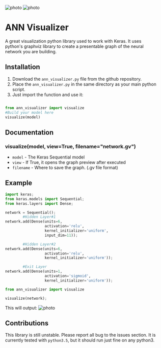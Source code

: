 ![photo](https://i.imgur.com/DrZJOzy.png)
![photo](https://i.imgur.com/EHIoNoR.png)

# ANN Visualizer
A great visualization python library used to work with Keras. It uses python's graphviz library to create a presentable graph of the neural network you are building.

## Installation
1. Download the `ann_visualizer.py` file from the github repository.
2. Place the `ann_visualizer.py` in the same directory as your main python script.
3. Just import the function and use it:

```python

from ann_visualizer import visualize
#Build your model here
visualize(model)
```

## Documentation

### visualize(model, view=True, filename="network.gv")
* `model` - The Keras Sequential model
* `view` - If True, it opens the graph preview after executed
* `filename` - Where to save the graph. (.gv file format)

## Example
```python
import keras;
from keras.models import Sequential;
from keras.layers import Dense;

network = Sequential();
        #Hidden Layer#1
network.add(Dense(units=6,
                  activation='relu',
                  kernel_initializer='uniform',
                  input_dim=11));

        #Hidden Layer#2
network.add(Dense(units=6,
                  activation='relu',
                  kernel_initializer='uniform'));

        #Exit Layer
network.add(Dense(units=1,
                  activation='sigmoid',
                  kernel_initializer='uniform'));

from ann_visualizer import visualize

visualize(network);
```

This will output:
![photo](https://i.imgur.com/ngThGlk.png)

## Contributions
This library is still unstable. Please report all bug to the issues section. It is currently tested with `python3.5`, but it should run just fine on any python3.

